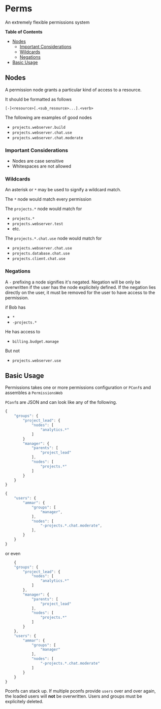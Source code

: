 # Perms

An extremely flexible permissions system

<!-- START doctoc generated TOC please keep comment here to allow auto update -->
<!-- DON'T EDIT THIS SECTION, INSTEAD RE-RUN doctoc TO UPDATE -->
**Table of Contents**

- [Nodes](#nodes)
  - [Important Considerations](#important-considerations)
  - [Wildcards](#wildcards)
  - [Negations](#negations)
- [Basic Usage](#basic-usage)

<!-- END doctoc generated TOC please keep comment here to allow auto update -->


## Nodes

A permission node grants a particular kind of access to a resource.

It should be formatted as follows

`[-]<resource>[.<sub_resource>...].<verb>`

The following are examples of good nodes

- `projects.webserver.build`
- `projects.webserver.chat.use`
- `projects.webserver.chat.moderate`


### Important Considerations

- Nodes are case sensitive
- Whitespaces are not allowed

### Wildcards

An asterisk or `*` may be used to signify a wildcard match.

The `*` node would match every permission


The `projects.*` node would match for

- `projects.*`
- `projects.webserver.test`
-  etc.

The `projects.*.chat.use` node would match for

- `projects.webserver.chat.use`
- `projects.database.chat.use`
- `projects.client.chat.use`

### Negations

A `-` prefixing a node signifies it's negated. Negation will be only be overwritten if the
user has the node explicitely defined. If the negation lies directly on the user, it must be removed
for the user to have access to the permission.


if Bob has 
- `*`
- `-projects.*`

He has access to

- `billing.budget.manage`

But not 

- `projects.webserver.use`


## Basic Usage

Permissions takes one or more permissions configuration or `PConf`s and assembles a 
`PermissionsWeb`


`PConf`s are JSON and can look like any of the following.


```js
{
    "groups": {
        "project_lead": {
            "nodes": [
                "analytics.*"
            ]
        }
        "manager": {
            "parents": [
                "project_lead"
            ],
            "nodes": [
                "projects.*"
            ]
        }
    }
}
```

```js
{
    "users": {
        "ammar": {
            "groups": [
                "manager",
            ],
            "nodes": [
                "-projects.*.chat.moderate",
            ],
        }
    }
}
```

or even

```js
	{
    "groups": {
        "project_lead": {
            "nodes": [
                "analytics.*"
            ]
        },
        "manager": {
            "parents": [
                "project_lead"
            ],
            "nodes": [
                "projects.*"
            ]
        }
    },
    "users": {
        "ammar": {
            "groups": [
                "manager"
            ],
            "nodes": [
                "-projects.*.chat.moderate"
            ]
        }
    }
}
```

Pconfs can stack up. If multiple pconfs provide `users` over and over again, the loaded users 
will __not__ be overwritten. Users and groups must be explicitely deleted.